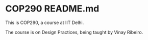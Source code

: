 # COP290 README.md
This is COP290, a course at IIT Delhi. 

The course is on Design Practices, being taught by Vinay Ribeiro.
